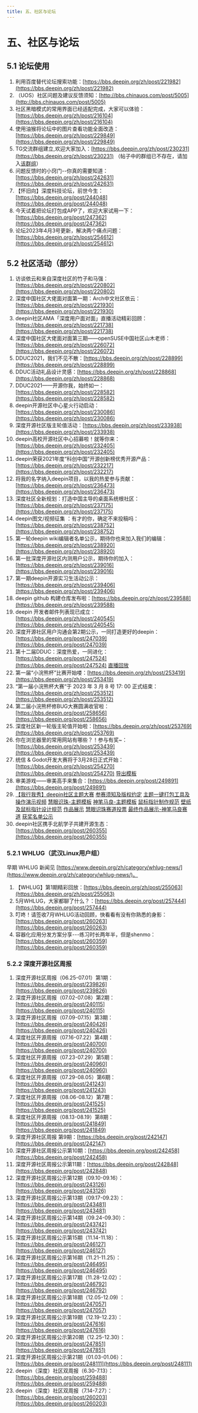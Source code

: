 ```yaml
---
title: 五、社区与论坛
---
```

# 五、社区与论坛
## 5.1 论坛使用

1. 利用百度替代论坛搜索功能：[https://bbs.deepin.org/zh/post/221982](https://bbs.deepin.org/zh/post/221982)
2. （UOS）社区问题及建议反馈须知：[http://bbs.chinauos.com/post/5005](http://bbs.chinauos.com/post/5005)
3. 社区黑暗模式的常用界面已经适配完成，大家可以体验：[https://bbs.deepin.org/zh/post/216104](https://bbs.deepin.org/zh/post/216104)
4. 使用油猴将论坛中的图片查看功能全面改造：[https://bbs.deepin.org/zh/post/229849](https://bbs.deepin.org/zh/post/229849)
5. TG交流群组建立,欢迎大家加入：[https://bbs.deepin.org/zh/post/230231](https://bbs.deepin.org/zh/post/230231)  （帖子中的群组已不存在，请加入[该群组](https://t.me/deepin)）
6.  问题反馈时的小窍门--你真的需要知道：[https://bbs.deepin.org/zh/post/242631](https://bbs.deepin.org/zh/post/242631)
7.  【怀旧向】深度科技论坛，前世今生：[https://bbs.deepin.org/post/244048](https://bbs.deepin.org/post/244048)
8. 今天试着把论坛打包成APP了，欢迎大家试用一下：[https://bbs.deepin.org/post/247362](https://bbs.deepin.org/post/247362)
9. 论坛2023年4月3号更新，解决两个痛点问题：[https://bbs.deepin.org/zh/post/254612](https://bbs.deepin.org/zh/post/254612)

## 5.2 社区活动（部分）

1. 访谈依云和来自深度社区的竹子和马强：[https://bbs.deepin.org/zh/post/220802](https://bbs.deepin.org/zh/post/220802)
2. 深度中国社区大佬面对面第一期：Arch中文社区依云：[https://bbs.deepin.org/zh/post/221930](https://bbs.deepin.org/zh/post/221930)
3. deepin社区AMA「深度用户面对面」直播活动精彩回顾：[https://bbs.deepin.org/zh/post/221738](https://bbs.deepin.org/zh/post/221738)
4. 深度中国社区大佬面对面第三期——openSUSE中国社区山木老师：[https://bbs.deepin.org/zh/post/226072](https://bbs.deepin.org/zh/post/226072)
5. DDUC2021，我们不见不散：[https://bbs.deepin.org/zh/post/228899](https://bbs.deepin.org/zh/post/228899)
6. DDUC活动礼品设计灵感：[https://bbs.deepin.org/zh/post/228868](https://bbs.deepin.org/zh/post/228868)
7. DDUC2021——开源你我，始终如一：[https://bbs.deepin.org/zh/post/228582](https://bbs.deepin.org/zh/post/228582)
8. deepin开源社区中心星火行动启动：[https://bbs.deepin.org/zh/post/230086](https://bbs.deepin.org/zh/post/230086)
9. 深度开源社区版主轮值活动：[https://bbs.deepin.org/zh/post/233938](https://bbs.deepin.org/zh/post/233938)
10. deepin高校开源社区中心招募啦！就等你来：[https://bbs.deepin.org/zh/post/232405](https://bbs.deepin.org/zh/post/232405)
11. deepin荣获2021年度“科创中国”开源创新榜优秀开源产品：[https://bbs.deepin.org/zh/post/232217](https://bbs.deepin.org/zh/post/232217)
12. 将我的名字纳入deepin项目，以我的热爱参与贡献：[https://bbs.deepin.org/zh/post/236473](https://bbs.deepin.org/zh/post/236473)
13. 深度社区全新规划：打造中国主导的桌面系统根社区：[https://bbs.deepin.org/zh/post/237175](https://bbs.deepin.org/zh/post/237175)
14. deepin图文/视频征集 ：有才的你，确定不来投稿吗：[https://bbs.deepin.org/zh/post/238752](https://bbs.deepin.org/zh/post/238752)
15. 第一轮deepin wiki编辑者名单公示，期待你也来加入我们的编辑：[https://bbs.deepin.org/zh/post/238920](https://bbs.deepin.org/zh/post/238920)
16. 第一批深度开源社区内测用户公示，期待你的加入：[https://bbs.deepin.org/zh/post/239016](https://bbs.deepin.org/zh/post/239016)
17. 第一期deepin开源实习生活动公示：[https://bbs.deepin.org/zh/post/239406](https://bbs.deepin.org/zh/post/239406)
18. deepin github 构建仓库发布啦：[https://bbs.deepin.org/zh/post/239588](https://bbs.deepin.org/zh/post/239588)
19. deepin 开发者邮件列表现已成立：[https://bbs.deepin.org/zh/post/240545](https://bbs.deepin.org/zh/post/240545)
20. 深度开源社区用户沟通会第2期公示，一同打造更好的deepin：[https://bbs.deepin.org/post/247039](https://bbs.deepin.org/post/247039)
21. 第十二届DDUC：深度热爱，一同进化：[https://bbs.deepin.org/post/247524](https://bbs.deepin.org/post/247524)    [直播回放](https://www.bilibili.com/video/BV1YW4y1K7dp/)
22. 第一届“小浣熊杯”比赛开始喽：[https://bbs.deepin.org/zh/post/253419](https://bbs.deepin.org/zh/post/253419)
23. “第一届小浣熊杯大赛“于 2023 年 3 月 8 号 17: 00 正式结束：[https://bbs.deepin.org/zh/post/253512](https://bbs.deepin.org/zh/post/253512)
24. 第二届小浣熊杯修BUG大赛圆满收官啦：[https://bbs.deepin.org/post/258656](https://bbs.deepin.org/post/258656)
25. 深度社区新一轮版主轮值开始啦：[https://bbs.deepin.org/zh/post/253769](https://bbs.deepin.org/zh/post/253769)
26. 你在浏览器里的常用网站有哪些？！参与有奖~：[https://bbs.deepin.org/zh/post/253439](https://bbs.deepin.org/zh/post/253439)
27. 统信 & Godot开发大赛将于3月28日正式开始：[https://bbs.deepin.org/zh/post/254270](https://bbs.deepin.org/zh/post/254270)  [导出模板](https://bbs.deepin.org/post/254336)
28. 审美游戏——审美高手来集合：[https://bbs.deepin.org/post/249891](https://bbs.deepin.org/post/249891)
29. [【我行我秀】deepin社区主题大赛](https://bbs.deepin.org/zh/post/256852)      [参赛须知及版权约定](https://bbs.deepin.org/post/256848)      [主题一键打包工具及操作演示视频](https://bbs.deepin.org/post/256847)      [慧眼识珠-主题模板](https://bbs.deepin.org/post/256849)      [神笔马良-主题模板](https://bbs.deepin.org/post/256851)      [鼠标指针制作规范](https://bbs.deepin.org/post/256846)      [壁纸及鼠标指针设计规范](https://bbs.deepin.org/post/256959)      [作品展示](https://bbs.deepin.org/post/257930)       [慧眼识珠赛道投票](https://bbs.deepin.org/post/258575)      [最终作品展示-神笔马良赛道](https://bbs.deepin.org/post/258576)      [获奖名单公示](https://bbs.deepin.org/post/259150)
30. deepin社区携手北航学子共建开源生态：[https://bbs.deepin.org/post/260355](https://bbs.deepin.org/post/260355)
### 5.2.1 WHLUG（武汉Linux用户组）
早期 WHLUG 新闻见 [https://www.deepin.org/zh/category/whlug-news/](https://www.deepin.org/zh/category/whlug-news/)。

1. 【WHLUG】第1期精彩回放：[https://bbs.deepin.org/zh/post/255063](https://bbs.deepin.org/zh/post/255063)
2. 5月WHLUG，大家都聊了什么？：[https://bbs.deepin.org/post/257444](https://bbs.deepin.org/post/257444)
3. 叮咚！请签收7月WHLUG活动回顾，快看看有没有你熟悉的身影：[https://bbs.deepin.org/post/260263](https://bbs.deepin.org/post/260263)
4. 容器化应用分发方案分享---练习时长两年半，但是shenmo：[https://bbs.deepin.org/post/260359](https://bbs.deepin.org/post/260359)
### 5.2.2 深度开源社区周报

1. 深度开源社区周报（06.25-07.01）第1期：[https://bbs.deepin.org/post/239826](https://bbs.deepin.org/post/239826)
2. 深度开源社区周报（07.02-07.08）第2期：[https://bbs.deepin.org/post/240115](https://bbs.deepin.org/post/240115)
3. 深度开源社区周报（07.09-07.15）第3期：[https://bbs.deepin.org/post/240426](https://bbs.deepin.org/post/240426)
4. 深度社区开源周报（07.16-07.22）第4期：[https://bbs.deepin.org/post/240700](https://bbs.deepin.org/post/240700)
5. 深度社区开源周报（07.23-07.29）第5期：[https://bbs.deepin.org/post/240960](https://bbs.deepin.org/post/240960)
6. 深度社区开源周报（07.29-08.05）第6期：[https://bbs.deepin.org/post/241243](https://bbs.deepin.org/post/241243)
7. 深度社区开源周报（08.06-08.12）第7期：[https://bbs.deepin.org/post/241525](https://bbs.deepin.org/post/241525)
8. 深度社区开源周报（08.13-08.19）第8期：[https://bbs.deepin.org/post/241849](https://bbs.deepin.org/post/241849)
9. 深度开源社区周报 第9期：[https://bbs.deepin.org/post/242147](https://bbs.deepin.org/post/242147)
10. 深度开源社区周报公示第10期：[https://bbs.deepin.org/post/242458](https://bbs.deepin.org/post/242458)
11. 深度开源社区周报公示第11期：[https://bbs.deepin.org/post/242848](https://bbs.deepin.org/post/242848)
12. 深度开源社区周报公示第12期（09.10-09.16）：[https://bbs.deepin.org/post/243126](https://bbs.deepin.org/post/243126)
13. 深度开源社区周报公示第13期（09.17-09.23）：[https://bbs.deepin.org/post/243481](https://bbs.deepin.org/post/243481)
14. 深度开源社区周报公示第14期（09.24-09.30）：[https://bbs.deepin.org/post/243742](https://bbs.deepin.org/post/243742)
15. 深度开源社区周报公示第15期（11.14-11.18）：[https://bbs.deepin.org/post/246127](https://bbs.deepin.org/post/246127)
16. 深度开源社区周报公示第16期（11.21-11.25）：[https://bbs.deepin.org/post/246495](https://bbs.deepin.org/post/246495)
17. 深度开源社区周报公示第17期（11.28-12.02）：[https://bbs.deepin.org/post/246792](https://bbs.deepin.org/post/246792)
18. 深度开源社区周报公示第18期（12.05-12.09)  ：[https://bbs.deepin.org/post/247057](https://bbs.deepin.org/post/247057)
19. 深度开源社区周报公示第19期（12.19-12.23）：[https://bbs.deepin.org/post/247616](https://bbs.deepin.org/post/247616)
20. 深度开源社区周报公示第20期（12.25-12.30）：[https://bbs.deepin.org/post/247851](https://bbs.deepin.org/post/247851)
21. 深度开源社区周报公示第21期（01.03-01.06）：[https://bbs.deepin.org/post/248111](https://bbs.deepin.org/post/248111)
22. deepin（深度）社区双周报（6.30-7.13）：[https://bbs.deepin.org/post/259488](https://bbs.deepin.org/post/259488)
23. deepin（深度）社区双周报（7.14-7.27）：[https://bbs.deepin.org/post/260203](https://bbs.deepin.org/post/260203)
